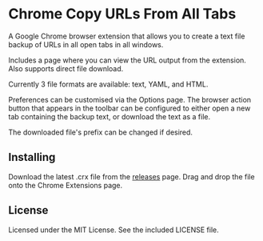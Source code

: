 Chrome Copy URLs From All Tabs
==============================

A Google Chrome browser extension that allows you to create a text file backup of URLs in all open tabs in all windows.

Includes a page where you can view the URL output from the extension. Also supports direct file download.

Currently 3 file formats are available: text, YAML, and HTML.

Preferences can be customised via the Options page. The browser action button that appears in the toolbar can be configured to either open a new tab containing the backup text, or download the text as a file.

The downloaded file's prefix can be changed if desired.


## Installing
Download the latest .crx file from the [releases](https://github.com/teddywing/chrome-copy-urls-from-all-tabs/releases) page. Drag and drop the file onto the Chrome Extensions page.


## License
Licensed under the MIT License. See the included LICENSE file.
